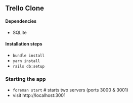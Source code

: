 ## Trello Clone

#### Dependencies
* SQLite

#### Installation steps
* `bundle install`
* `yarn install`
* `rails db:setup`

### Starting the app
* `foreman start` # starts two servers (ports 3000 & 3001)
* visit http://localhost:3001
